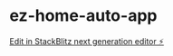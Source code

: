 # ez-home-auto-app

[Edit in StackBlitz next generation editor ⚡️](https://stackblitz.com/~/github.com/edgarc96/ez-home-auto-app)